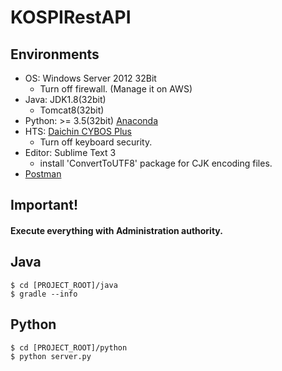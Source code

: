 # KOSPIRestAPI

## Environments
- OS: Windows Server 2012 32Bit
    - Turn off firewall. (Manage it on AWS)
- Java: JDK1.8(32bit)
    - Tomcat8(32bit)
- Python: >= 3.5(32bit) [Anaconda](https://www.continuum.io/downloads)
- HTS: [Daichin CYBOS Plus](http://www.daishin.co.kr/ctx_webservice/sc_download/sg_user_download/svc_download/download_main.html)
    - Turn off keyboard security.
- Editor: Sublime Text 3
    - install 'ConvertToUTF8' package for CJK encoding files.
- [Postman](https://www.getpostman.com/)

## Important!
#### Execute everything with Administration authority.

## Java

```
$ cd [PROJECT_ROOT]/java
$ gradle --info
```

## Python

```
$ cd [PROJECT_ROOT]/python
$ python server.py
```
